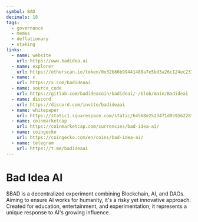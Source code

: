 ```yaml
---
symbol: BAD
decimals: 18
tags:
  - governance
  - memes
  - deflationary
  - staking
links:
  - name: website
    url: https://www.badidea.ai
  - name: explorer
    url: https://etherscan.io/token/0x32b86b99441480a7e5bd3a26c124ec2373e3f015
  - name: x
    url: https://x.com/badideaai
  - name: source_code
    url: https://gitlab.com/badideacoin/badideai/-/blob/main/Badideai
  - name: discord
    url: https://discord.com/invite/badideaai
  - name: whitepaper
    url: https://static1.squarespace.com/static/64568e2523471d05956228f1/t/64570517d89163351580ef5c/1683424539459/BAD+IDEA+AI+WHITEPAPER+v1.0.pdf
  - name: coinmarketcap
    url: https://coinmarketcap.com/currencies/bad-idea-ai/
  - name: coingecko
    url: https://coingecko.com/en/coins/bad-idea-ai/
  - name: telegram
    url: https://t.me/badideaai
---
```


# Bad Idea AI

$BAD is a decentralized experiment combining Blockchain, AI, and DAOs. Aiming to ensure AI works for humanity, it's a risky yet innovative approach. Created for education, entertainment, and experimentation, it represents a unique response to AI's growing influence.
